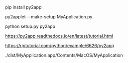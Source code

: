 

pip install py2app

py2applet  --make-setup MyApplication.py

python setup.py py2app

https://py2app.readthedocs.io/en/latest/tutorial.html

https://riptutorial.com/python/example/6626/py2app

./dist/MyApplication.app/Contents/MacOS/MyApplication
